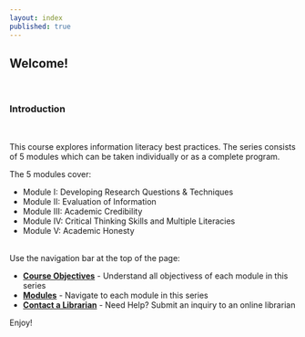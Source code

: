 ```yaml
---
layout: index
published: true
---
```


<h2>Welcome!</h2>
<br> 
<h3>Introduction</h3>
<br> 

This course explores information literacy best practices.  The series consists of 5 modules which can be taken individually or as a complete program.
<br> 

The 5 modules cover: 
<br> 

* Module I: Developing Research Questions & Techniques
* Module II: Evaluation of Information
* Module III: Academic Credibility
* Module IV: Critical Thinking Skills and Multiple Literacies
* Module V: Academic Honesty
<br> 
Use the navigation bar at the top of the page:
<br>

* **[Course Objectives](/modules/setup/getting-started/)** - Understand all objectivess of each module in this series
* **[Modules](/modules/content/markdown-and-media)** -  Navigate to each module in this series
* **[Contact a Librarian](/modules/customize/favicon)** - Need Help? Submit an inquiry to an online librarian 

Enjoy!
